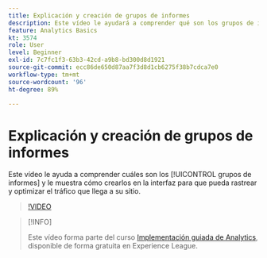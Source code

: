 ```yaml
---
title: Explicación y creación de grupos de informes
description: Este vídeo le ayudará a comprender qué son los grupos de informes y le mostrará cómo crearlos en la interfaz, para que pueda rastrear a las personas que visitan su sitio y optimizar este parámetro.
feature: Analytics Basics
kt: 3574
role: User
level: Beginner
exl-id: 7c7fc1f3-63b3-42cd-a9b8-bd300d8d1921
source-git-commit: ecc86de650d87aa7f3d8d1cb6275f38b7cdca7e0
workflow-type: tm+mt
source-wordcount: '96'
ht-degree: 89%

---
```


# Explicación y creación de grupos de informes

Este vídeo le ayuda a comprender cuáles son los [!UICONTROL grupos de informes] y le muestra cómo crearlos en la interfaz para que pueda rastrear y optimizar el tráfico que llega a su sitio.

>[!VIDEO](https://video.tv.adobe.com/v/28773/?quality=12&learn=on)

>[!INFO]
>
> Este vídeo forma parte del curso [Implementación guiada de Analytics](https://experienceleague.adobe.com/?recommended=Analytics-D-1-2019.1), disponible de forma gratuita en Experience League.
